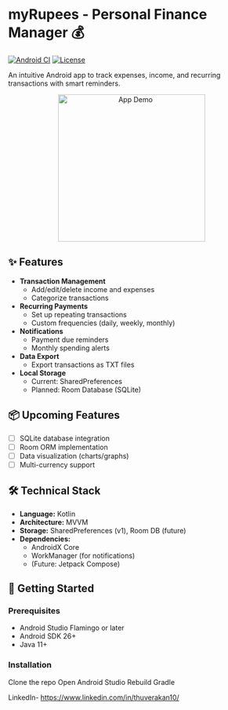 # myRupees - Personal Finance Manager 💰

[![Android CI](https://github.com/thuve-codes/myRupees/actions/workflows/android-ci.yml/badge.svg)](https://github.com/thuve-codes/myRupees/actions/workflows/android-ci.yml)
[![License](https://img.shields.io/badge/License-Apache_2.0-blue.svg)](https://opensource.org/licenses/Apache-2.0)

An intuitive Android app to track expenses, income, and recurring transactions with smart reminders.

<p align="center">
  <img src="screenshots/app_demo.gif" alt="App Demo" width="300"/>
</p>

## ✨ Features

- **Transaction Management**
  - Add/edit/delete income and expenses
  - Categorize transactions
- **Recurring Payments**
  - Set up repeating transactions
  - Custom frequencies (daily, weekly, monthly)
- **Notifications**
  - Payment due reminders
  - Monthly spending alerts
- **Data Export**
  - Export transactions as TXT files
- **Local Storage**
  - Current: SharedPreferences
  - Planned: Room Database (SQLite)

## 📦 Upcoming Features
- [ ] SQLite database integration
- [ ] Room ORM implementation
- [ ] Data visualization (charts/graphs)
- [ ] Multi-currency support

## 🛠️ Technical Stack
- **Language:** Kotlin
- **Architecture:** MVVM
- **Storage:** SharedPreferences (v1), Room DB (future)
- **Dependencies:**
  - AndroidX Core
  - WorkManager (for notifications)
  - (Future: Jetpack Compose)


## 🚀 Getting Started

### Prerequisites
- Android Studio Flamingo or later
- Android SDK 26+
- Java 11+

### Installation
Clone the repo
Open Android Studio 
Rebuild Gradle 


   LinkedIn- https://www.linkedin.com/in/thuverakan10/



  
